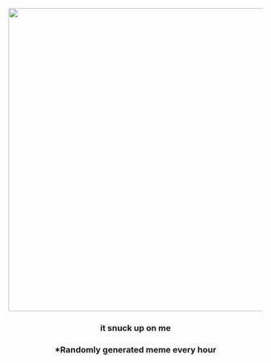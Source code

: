 <p align="center">
        <img src="https://i.redd.it/qgbzac58x4n81.jpg" width="600" height="600">
        </p>
        <h3 align="center">it snuck up on me</h3>
        <h3 align="center">*Randomly generated meme every hour</h3>
    